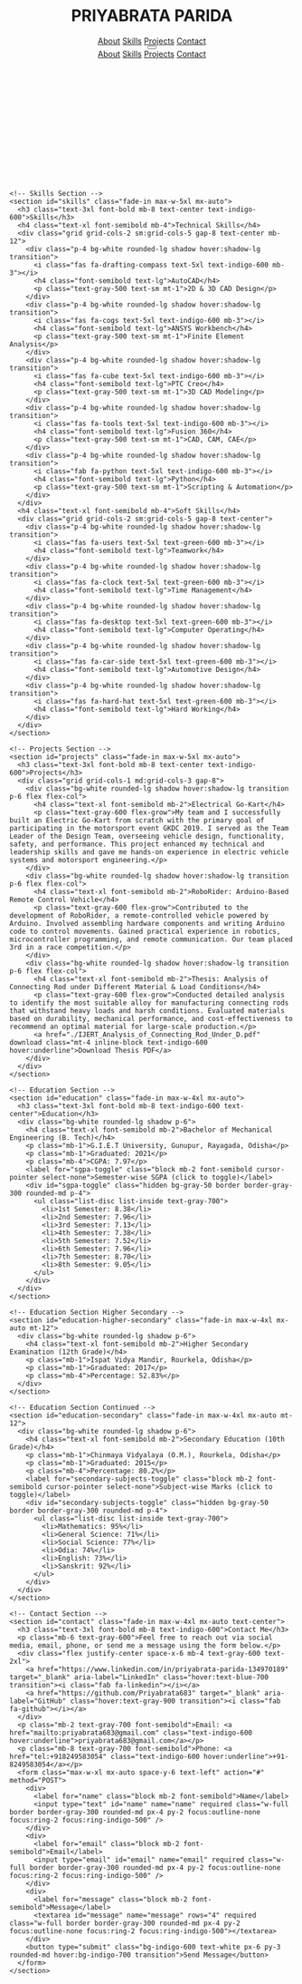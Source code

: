 <html lang="en">
<head>
  <meta charset="UTF-8" />
  <meta name="viewport" content="width=device-width, initial-scale=1" />
  <title>PRIYABRATA PARIDA - Portfolio</title>
  <link href="https://fonts.googleapis.com/css2?family=Inter:wght@400;600&display=swap" rel="stylesheet" />
  <link rel="stylesheet" href="https://cdnjs.cloudflare.com/ajax/libs/font-awesome/6.0.0-beta3/css/all.min.css" />
  <script src="https://cdn.tailwindcss.com"></script>
  <style>
    body {
      font-family: 'Inter', sans-serif;
    }
    .fade-in {
      animation: fadeIn 1s ease-in forwards;
      opacity: 0;
    }
    @keyframes fadeIn {
      to {
        opacity: 1;
      }
    }
  </style>
</head>
  <body class="bg-gradient-to-r from-indigo-100 via-purple-100 to-pink-100 text-gray-800">
  <header class="bg-white shadow-md sticky top-0 z-50">
    <div class="container mx-auto px-6 py-4 flex justify-between items-center">
      <h1 class="text-2xl font-bold text-indigo-600">PRIYABRATA PARIDA</h1>
      <nav class="space-x-6 text-gray-600 hidden md:flex">
        <a href="#about" class="hover:text-indigo-600 transition">About</a>
        <a href="#skills" class="hover:text-indigo-600 transition">Skills</a>
        <a href="#projects" class="hover:text-indigo-600 transition">Projects</a>
        <a href="#contact" class="hover:text-indigo-600 transition">Contact</a>
      </nav>
      <button id="menu-btn" class="md:hidden text-gray-600 focus:outline-none">
        <i class="fas fa-bars fa-lg"></i>
      </button>
    </div>
    <nav id="mobile-menu" class="hidden bg-white shadow-md md:hidden">
      <a href="#about" class="block px-6 py-3 border-b border-gray-200 hover:bg-indigo-50">About</a>
      <a href="#skills" class="block px-6 py-3 border-b border-gray-200 hover:bg-indigo-50">Skills</a>
      <a href="#projects" class="block px-6 py-3 border-b border-gray-200 hover:bg-indigo-50">Projects</a>
      <a href="#contact" class="block px-6 py-3 hover:bg-indigo-50">Contact</a>
    </nav>
  </header>

  <main class="container mx-auto px-6 py-12 space-y-20">
    <!-- About Section -->
    <section id="about" class="fade-in max-w-4xl mx-auto text-center">
      <h2 class="text-4xl font-extrabold mb-4 text-indigo-600">PRIYABRATA PARIDA</h2>
      <p class="text-lg text-gray-600 max-w-3xl mx-auto">
        Hello! I am PRIYABRATA PARIDA a Mechanical Engineering graduate with a strong focus on automotive design and hands-on project experience, including leading the design team for an Electric Go-Kart. Conducted research on optimizing connecting rod materials for durability and cost-effectiveness. A self-taught Python learner , actively expanding skills to combine mechanical systems with automation and software. Proficient in AutoCAD, PTC Creo, Fusion 360, and ANSYS.
      </p>
    </section>

    <!-- Skills Section -->
    <section id="skills" class="fade-in max-w-5xl mx-auto">
      <h3 class="text-3xl font-bold mb-8 text-center text-indigo-600">Skills</h3>
      <h4 class="text-xl font-semibold mb-4">Technical Skills</h4>
      <div class="grid grid-cols-2 sm:grid-cols-5 gap-8 text-center mb-12">
        <div class="p-4 bg-white rounded-lg shadow hover:shadow-lg transition">
          <i class="fas fa-drafting-compass text-5xl text-indigo-600 mb-3"></i>
          <h4 class="font-semibold text-lg">AutoCAD</h4>
          <p class="text-gray-500 text-sm mt-1">2D & 3D CAD Design</p>
        </div>
        <div class="p-4 bg-white rounded-lg shadow hover:shadow-lg transition">
          <i class="fas fa-cogs text-5xl text-indigo-600 mb-3"></i>
          <h4 class="font-semibold text-lg">ANSYS Workbench</h4>
          <p class="text-gray-500 text-sm mt-1">Finite Element Analysis</p>
        </div>
        <div class="p-4 bg-white rounded-lg shadow hover:shadow-lg transition">
          <i class="fas fa-cube text-5xl text-indigo-600 mb-3"></i>
          <h4 class="font-semibold text-lg">PTC Creo</h4>
          <p class="text-gray-500 text-sm mt-1">3D CAD Modeling</p>
        </div>
        <div class="p-4 bg-white rounded-lg shadow hover:shadow-lg transition">
          <i class="fas fa-tools text-5xl text-indigo-600 mb-3"></i>
          <h4 class="font-semibold text-lg">Fusion 360</h4>
          <p class="text-gray-500 text-sm mt-1">CAD, CAM, CAE</p>
        </div>
        <div class="p-4 bg-white rounded-lg shadow hover:shadow-lg transition">
          <i class="fab fa-python text-5xl text-indigo-600 mb-3"></i>
          <h4 class="font-semibold text-lg">Python</h4>
          <p class="text-gray-500 text-sm mt-1">Scripting & Automation</p>
        </div>
      </div>
      <h4 class="text-xl font-semibold mb-4">Soft Skills</h4>
      <div class="grid grid-cols-2 sm:grid-cols-5 gap-8 text-center">
        <div class="p-4 bg-white rounded-lg shadow hover:shadow-lg transition">
          <i class="fas fa-users text-5xl text-green-600 mb-3"></i>
          <h4 class="font-semibold text-lg">Teamwork</h4>
        </div>
        <div class="p-4 bg-white rounded-lg shadow hover:shadow-lg transition">
          <i class="fas fa-clock text-5xl text-green-600 mb-3"></i>
          <h4 class="font-semibold text-lg">Time Management</h4>
        </div>
        <div class="p-4 bg-white rounded-lg shadow hover:shadow-lg transition">
          <i class="fas fa-desktop text-5xl text-green-600 mb-3"></i>
          <h4 class="font-semibold text-lg">Computer Operating</h4>
        </div>
        <div class="p-4 bg-white rounded-lg shadow hover:shadow-lg transition">
          <i class="fas fa-car-side text-5xl text-green-600 mb-3"></i>
          <h4 class="font-semibold text-lg">Automotive Design</h4>
        </div>
        <div class="p-4 bg-white rounded-lg shadow hover:shadow-lg transition">
          <i class="fas fa-hard-hat text-5xl text-green-600 mb-3"></i>
          <h4 class="font-semibold text-lg">Hard Working</h4>
        </div>
      </div>
    </section>

    <!-- Projects Section -->
    <section id="projects" class="fade-in max-w-5xl mx-auto">
      <h3 class="text-3xl font-bold mb-8 text-center text-indigo-600">Projects</h3>
      <div class="grid grid-cols-1 md:grid-cols-3 gap-8">
        <div class="bg-white rounded-lg shadow hover:shadow-lg transition p-6 flex flex-col">
          <h4 class="text-xl font-semibold mb-2">Electrical Go-Kart</h4>
          <p class="text-gray-600 flex-grow">My team and I successfully built an Electric Go-Kart from scratch with the primary goal of participating in the motorsport event GKDC 2019. I served as the Team Leader of the Design Team, overseeing vehicle design, functionality, safety, and performance. This project enhanced my technical and leadership skills and gave me hands-on experience in electric vehicle systems and motorsport engineering.</p>
        </div>
        <div class="bg-white rounded-lg shadow hover:shadow-lg transition p-6 flex flex-col">
          <h4 class="text-xl font-semibold mb-2">RoboRider: Arduino-Based Remote Control Vehicle</h4>
          <p class="text-gray-600 flex-grow">Contributed to the development of RoboRider, a remote-controlled vehicle powered by Arduino. Involved assembling hardware components and writing Arduino code to control movements. Gained practical experience in robotics, microcontroller programming, and remote communication. Our team placed 3rd in a race competition.</p>
        </div>
        <div class="bg-white rounded-lg shadow hover:shadow-lg transition p-6 flex flex-col">
          <h4 class="text-xl font-semibold mb-2">Thesis: Analysis of Connecting Rod under Different Material & Load Conditions</h4>
          <p class="text-gray-600 flex-grow">Conducted detailed analysis to identify the most suitable alloy for manufacturing connecting rods that withstand heavy loads and harsh conditions. Evaluated materials based on durability, mechanical performance, and cost-effectiveness to recommend an optimal material for large-scale production.</p>
          <a href="./IJERT_Analysis_of_Connecting_Rod_Under_D.pdf" download class="mt-4 inline-block text-indigo-600 hover:underline">Download Thesis PDF</a>
        </div>
      </div>
    </section>

    <!-- Education Section -->
    <section id="education" class="fade-in max-w-4xl mx-auto">
      <h3 class="text-3xl font-bold mb-8 text-indigo-600 text-center">Education</h3>
      <div class="bg-white rounded-lg shadow p-6">
        <h4 class="text-xl font-semibold mb-2">Bachelor of Mechanical Engineering (B. Tech)</h4>
        <p class="mb-1">G.I.E.T University, Gunupur, Rayagada, Odisha</p>
        <p class="mb-1">Graduated: 2021</p>
        <p class="mb-4">CGPA: 7.97</p>
        <label for="sgpa-toggle" class="block mb-2 font-semibold cursor-pointer select-none">Semester-wise SGPA (click to toggle)</label>
        <div id="sgpa-toggle" class="hidden bg-gray-50 border border-gray-300 rounded-md p-4">
          <ul class="list-disc list-inside text-gray-700">
            <li>1st Semester: 8.38</li>
            <li>2nd Semester: 7.96</li>
            <li>3rd Semester: 7.13</li>
            <li>4th Semester: 7.38</li>
            <li>5th Semester: 7.52</li>
            <li>6th Semester: 7.96</li>
            <li>7th Semester: 8.70</li>
            <li>8th Semester: 9.05</li>
          </ul>
        </div>
      </div>
    </section>

    <!-- Education Section Higher Secondary -->
    <section id="education-higher-secondary" class="fade-in max-w-4xl mx-auto mt-12">
      <div class="bg-white rounded-lg shadow p-6">
        <h4 class="text-xl font-semibold mb-2">Higher Secondary Examination (12th Grade)</h4>
        <p class="mb-1">Ispat Vidya Mandir, Rourkela, Odisha</p>
        <p class="mb-1">Graduated: 2017</p>
        <p class="mb-4">Percentage: 52.83%</p>
      </div>
    </section>

    <!-- Education Section Continued -->
    <section id="education-secondary" class="fade-in max-w-4xl mx-auto mt-12">
      <div class="bg-white rounded-lg shadow p-6">
        <h4 class="text-xl font-semibold mb-2">Secondary Education (10th Grade)</h4>
        <p class="mb-1">Chinmaya Vidyalaya (O.M.), Rourkela, Odisha</p>
        <p class="mb-1">Graduated: 2015</p>
        <p class="mb-4">Percentage: 80.2%</p>
        <label for="secondary-subjects-toggle" class="block mb-2 font-semibold cursor-pointer select-none">Subject-wise Marks (click to toggle)</label>
        <div id="secondary-subjects-toggle" class="hidden bg-gray-50 border border-gray-300 rounded-md p-4">
          <ul class="list-disc list-inside text-gray-700">
            <li>Mathematics: 95%</li>
            <li>General Science: 71%</li>
            <li>Social Science: 77%</li>
            <li>Odia: 74%</li>
            <li>English: 73%</li>
            <li>Sanskrit: 92%</li>
          </ul>
        </div>
      </div>
    </section>

    <!-- Contact Section -->
    <section id="contact" class="fade-in max-w-4xl mx-auto text-center">
      <h3 class="text-3xl font-bold mb-8 text-indigo-600">Contact Me</h3>
      <p class="mb-6 text-gray-600">Feel free to reach out via social media, email, phone, or send me a message using the form below.</p>
      <div class="flex justify-center space-x-6 mb-4 text-gray-600 text-2xl">
        <a href="https://www.linkedin.com/in/priyabrata-parida-134970189" target="_blank" aria-label="LinkedIn" class="hover:text-blue-700 transition"><i class="fab fa-linkedin"></i></a>
        <a href="https://github.com/Priyabrata683" target="_blank" aria-label="GitHub" class="hover:text-gray-900 transition"><i class="fab fa-github"></i></a>
      </div>
      <p class="mb-2 text-gray-700 font-semibold">Email: <a href="mailto:priyabrata683@gmail.com" class="text-indigo-600 hover:underline">priyabrata683@gmail.com</a></p>
      <p class="mb-8 text-gray-700 font-semibold">Phone: <a href="tel:+918249583054" class="text-indigo-600 hover:underline">+91-8249583054</a></p>
      <form class="max-w-xl mx-auto space-y-6 text-left" action="#" method="POST">
        <div>
          <label for="name" class="block mb-2 font-semibold">Name</label>
          <input type="text" id="name" name="name" required class="w-full border border-gray-300 rounded-md px-4 py-2 focus:outline-none focus:ring-2 focus:ring-indigo-500" />
        </div>
        <div>
          <label for="email" class="block mb-2 font-semibold">Email</label>
          <input type="email" id="email" name="email" required class="w-full border border-gray-300 rounded-md px-4 py-2 focus:outline-none focus:ring-2 focus:ring-indigo-500" />
        </div>
        <div>
          <label for="message" class="block mb-2 font-semibold">Message</label>
          <textarea id="message" name="message" rows="4" required class="w-full border border-gray-300 rounded-md px-4 py-2 focus:outline-none focus:ring-2 focus:ring-indigo-500"></textarea>
        </div>
        <button type="submit" class="bg-indigo-600 text-white px-6 py-3 rounded-md hover:bg-indigo-700 transition">Send Message</button>
      </form>
    </section>

  </main>


  <script>
    const menuBtn = document.getElementById('menu-btn');
    const mobileMenu = document.getElementById('mobile-menu');

    menuBtn.addEventListener('click', () => {
      mobileMenu.classList.toggle('hidden');
    });

    // Toggle SGPA visibility
    const sgpaLabel = document.querySelector('label[for="sgpa-toggle"]');
    const sgpaDiv = document.getElementById('sgpa-toggle');
    sgpaLabel.addEventListener('click', () => {
      sgpaDiv.classList.toggle('hidden');
    });

    // Toggle Secondary subjects visibility
    const secondaryLabel = document.querySelector('label[for="secondary-subjects-toggle"]');
    const secondaryDiv = document.getElementById('secondary-subjects-toggle');
    secondaryLabel.addEventListener('click', () => {
      secondaryDiv.classList.toggle('hidden');
    });
  </script>
  <!-- Footer -->

  <script>
   function createFooter() {
  const footer = document.createElement("footer");
  footer.style.cssText = `
    background-color: #0d47a1;
    color: #ffffff;
    text-align: center;
    padding: 1rem;
    font-size: 0.9rem;
    width: 100%;
    display: none; /* Hide initially */
  `;
  footer.innerHTML = `
    <p style="margin: 0;">Thank you for visiting my portfolio! 🙏✨</p>
    <p style="margin: 0;">Created with passion by <span style="color: #4f46e5;">PRIYABRATA PARIDA</span> ❤️</p>
  `;
  document.body.appendChild(footer);

  // Show footer when user scrolls to bottom
  window.addEventListener('scroll', () => {
    const scrollTop = window.scrollY;
    const windowHeight = window.innerHeight;
    const bodyHeight = document.body.offsetHeight;

    if (scrollTop + windowHeight >= bodyHeight - 10) {
      footer.style.display = 'block';
    } else {
      footer.style.display = 'none';
    }
  });
}
createFooter();

  </script>
  </body>
</html>

